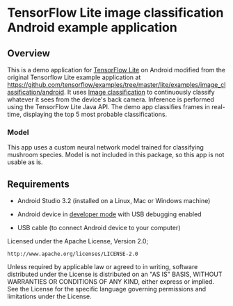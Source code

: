 # TensorFlow Lite image classification Android example application

## Overview

This is a demo application for [TensorFlow Lite](https://tensorflow.org/lite)
on Android modified from the original Tensorflow Lite example application at https://github.com/tensorflow/examples/tree/master/lite/examples/image_classification/android. It uses
[Image classification](https://www.tensorflow.org/lite/models/image_classification/overview)
to continuously classify whatever it sees from the device's back camera.
Inference is performed using the TensorFlow Lite Java API. The demo app
classifies frames in real-time, displaying the top 5 most probable
classifications. 

### Model
This app uses a custom neural network model trained for classifying mushroom species. Model is not included in this package, so this app is not usable as is. 

## Requirements

*   Android Studio 3.2 (installed on a Linux, Mac or Windows machine)

*   Android device in
    [developer mode](https://developer.android.com/studio/debug/dev-options)
    with USB debugging enabled

*   USB cable (to connect Android device to your computer)


Licensed under the Apache License, Version 2.0;

    http://www.apache.org/licenses/LICENSE-2.0

Unless required by applicable law or agreed to in writing, software
distributed under the License is distributed on an "AS IS" BASIS,
WITHOUT WARRANTIES OR CONDITIONS OF ANY KIND, either express or implied.
See the License for the specific language governing permissions and
limitations under the License.
